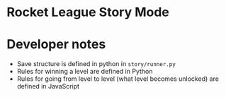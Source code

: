 Rocket League Story Mode
=========================


# Developer notes

- Save structure is defined in python in `story/runner.py`
- Rules for winning a level are defined in Python
- Rules for going from level to level (what level becomes unlocked) are defined in JavaScript